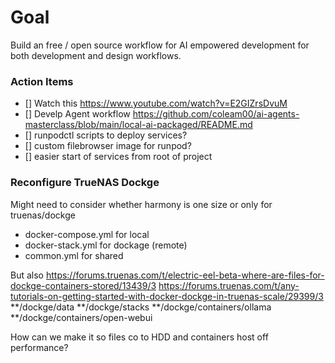 # Goal

Build an free / open source workflow for AI empowered development for both development and design workflows. 

### Action Items
- [] Watch this https://www.youtube.com/watch?v=E2GIZrsDvuM
- [] Develp Agent workflow https://github.com/coleam00/ai-agents-masterclass/blob/main/local-ai-packaged/README.md
- [] runpodctl scripts to deploy services?
- [] custom filebrowser image for runpod?
- [] easier start of services from root of project


### Reconfigure TrueNAS Dockge 
Might need to consider whether harmony is one size or only for truenas/dockge 

- docker-compose.yml for local
- docker-stack.yml for dockage (remote)
- common.yml for shared

But also 
https://forums.truenas.com/t/electric-eel-beta-where-are-files-for-dockge-containers-stored/13439/3
https://forums.truenas.com/t/any-tutorials-on-getting-started-with-docker-dockge-in-truenas-scale/29399/3
**/dockge/data
**/dockge/stacks
**/dockge/containers/ollama
**/dockge/containers/open-webui

How can we make it so files co to HDD and containers host off performance?